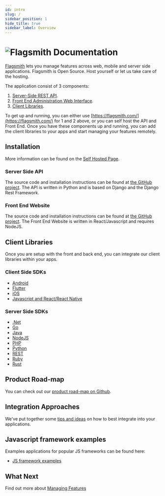 ```yaml
---
id: intro
slug: /
sidebar_position: 1
hide_title: true
sidebar_label: Overview
---
```


# ![Flagsmith Documentation](/img/banner-logo-dark.png)

[Flagsmith](https://flagsmith.com/) lets you manage features across web, mobile and server side applications. Flagsmith
is Open Source. Host yourself or let us take care of the hosting.

The application consist of 3 components:

1. [Server-Side REST API](https://github.com/Flagsmith/flagsmith/tree/main/api).
2. [Front End Administration Web Interface](https://github.com/Flagsmith/flagsmith/tree/main/frontend).
3. [Client Libraries](/#client-libraries).

To get up and running, you can either use [https://flagsmith.com/](https://flagsmith.com/) for 1 and 2 above, or you can
self host the API and Front End. Once you have these components up and running, you can add the client libraries to your
apps and start managing your features remotely.

## Installation

More information can be found on the [Self Hosted Page](/deployment/overview).

### Server Side API

The source code and installation instructions can be found at
[the GitHub project](https://github.com/flagsmith/flagsmith). The API is written in Python and is based on Django and
the Django Rest Framework.

### Front End Website

The source code and installation instructions can be found at
[the GitHub project](https://github.com/flagsmith/flagsmith-frontend). The Front End Website is written in
React/Javascript and requires NodeJS.

## Client Libraries

Once you are setup with the front and back end, you can integrate our client libraries within your apps.

### Client Side SDKs

- [Android](/clients/android/)
- [Flutter](/clients/flutter/)
- [iOS](/clients/ios/)
- [Javascript and React/React Native](/clients/javascript/)

### Server Side SDKs

- [.Net](/clients/dotnet/)
- [Go](/clients/go/)
- [Java](/clients/java/)
- [NodeJS](/clients/node/)
- [PHP](/clients/php/)
- [Python](/clients/python/)
- [REST](/clients/rest/)
- [Ruby](/clients/ruby/)
- [Rust](/clients/rust/)

## Product Road-map

You can check out our [product road-map on Github](https://github.com/Flagsmith/flagsmith/projects/1).

## Integration Approaches

We've put together some [tips and ideas](advanced-use/integration-approaches.md) on how to best integrate into your
applications.

## Javascript framework examples

Examples applications for popular JS frameworks can be found here:

- [JS framework examples](https://github.com/flagsmith/flagsmith-js-client/tree/master/examples)

## What Next

Find out more about [Managing Features](/basic-features/overview.md)
